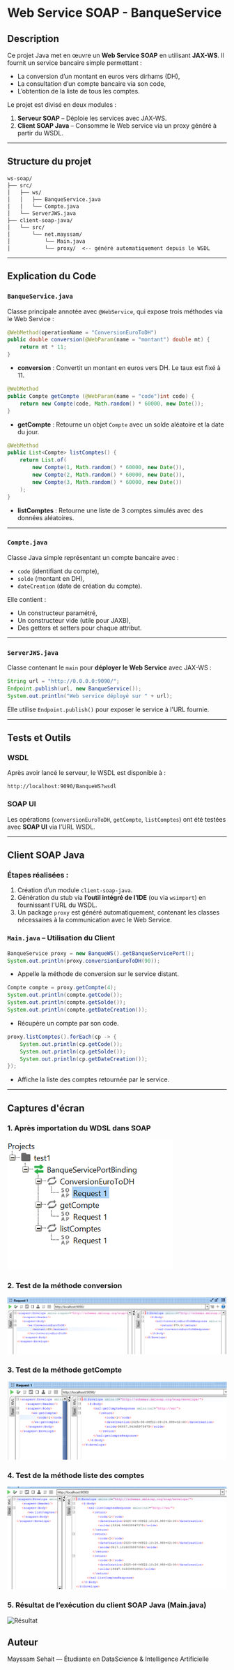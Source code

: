 
#  Web Service SOAP - BanqueService

## Description

Ce projet Java met en œuvre un **Web Service SOAP** en utilisant **JAX-WS**. Il fournit un service bancaire simple permettant :
- La conversion d’un montant en euros vers dirhams (DH),
- La consultation d’un compte bancaire via son code,
- L’obtention de la liste de tous les comptes.

Le projet est divisé en deux modules :
1. **Serveur SOAP** – Déploie les services avec JAX-WS.
2. **Client SOAP Java** – Consomme le Web service via un proxy généré à partir du WSDL.

---

## Structure du projet

```
ws-soap/
├── src/
│   ├── ws/
│   │   ├── BanqueService.java
│   │   └── Compte.java
│   └── ServerJWS.java
├── client-soap-java/
│   └── src/
│       └── net.mayssam/
│           └── Main.java
│           └── proxy/  <-- généré automatiquement depuis le WSDL
```

---

## Explication du Code

### `BanqueService.java`

Classe principale annotée avec `@WebService`, qui expose trois méthodes via le Web Service :

```java
@WebMethod(operationName = "ConversionEuroToDH")
public double conversion(@WebParam(name = "montant") double mt) {
    return mt * 11;
}
```

- **conversion** : Convertit un montant en euros vers DH. Le taux est fixé à 11.

```java
@WebMethod
public Compte getCompte (@WebParam(name = "code")int code) {
    return new Compte(code, Math.random() * 60000, new Date());
}
```

- **getCompte** : Retourne un objet `Compte` avec un solde aléatoire et la date du jour.

```java
@WebMethod
public List<Compte> listComptes() {
    return List.of(
        new Compte(1, Math.random() * 60000, new Date()),
        new Compte(2, Math.random() * 60000, new Date()),
        new Compte(3, Math.random() * 60000, new Date())
    );
}
```

- **listComptes** : Retourne une liste de 3 comptes simulés avec des données aléatoires.

---

### `Compte.java`

Classe Java simple représentant un compte bancaire avec :
- `code` (identifiant du compte),
- `solde` (montant en DH),
- `dateCreation` (date de création du compte).

Elle contient :
- Un constructeur paramétré,
- Un constructeur vide (utile pour JAXB),
- Des getters et setters pour chaque attribut.

---

### `ServerJWS.java`

Classe contenant le `main` pour **déployer le Web Service** avec JAX-WS :

```java
String url = "http://0.0.0.0:9090/";
Endpoint.publish(url, new BanqueService());
System.out.println("Web service déployé sur " + url);
```

Elle utilise `Endpoint.publish()` pour exposer le service à l'URL fournie.

---

## Tests et Outils

### WSDL
Après avoir lancé le serveur, le WSDL est disponible à :
```
http://localhost:9090/BanqueWS?wsdl
```

### SOAP UI 
Les opérations (`conversionEuroToDH`, `getCompte`, `listComptes`) ont été testées avec **SOAP UI** via l’URL WSDL.

---

## Client SOAP Java

### Étapes réalisées :

1. Création d’un module `client-soap-java`.
2. Génération du stub via **l’outil intégré de l’IDE** (ou via `wsimport`) en fournissant l'URL du WSDL.
3. Un package `proxy` est généré automatiquement, contenant les classes nécessaires à la communication avec le Web Service.

### `Main.java` – Utilisation du Client

```java
BanqueService proxy = new BanqueWS().getBanqueServicePort();
System.out.println(proxy.conversionEuroToDH(90));
```

- Appelle la méthode de conversion sur le service distant.

```java
Compte compte = proxy.getCompte(4);
System.out.println(compte.getCode());
System.out.println(compte.getSolde());
System.out.println(compte.getDateCreation());
```

- Récupère un compte par son code.

```java
proxy.listComptes().forEach(cp -> {
    System.out.println(cp.getCode());
    System.out.println(cp.getSolde());
    System.out.println(cp.getDateCreation());
});
```

- Affiche la liste des comptes retournée par le service.

---
## Captures d'écran

### 1. Après importation du WDSL dans SOAP

![Import WSDL](images/structure.PNG)

### 2. Test de la méthode conversion

![Conversion](images/conversion.PNG)

### 3. Test de la méthode getCompte 

![Compte par code](images/getCompte.PNG)

### 4. Test de la méthode liste des comptes

![Liste des comptes](images/listeCompte.PNG)

### 5. Résultat de l’exécution du client SOAP Java (Main.java)

![Résultat](images/main.pPNG)

## Auteur

Mayssam Sehait — Étudiante en DataScience & Intelligence Artificielle  
